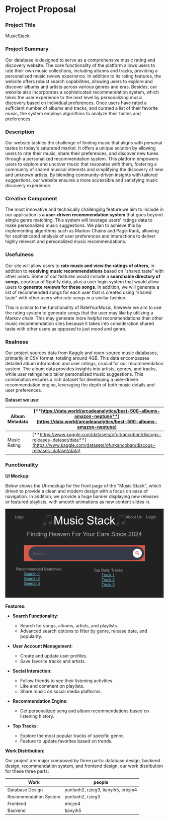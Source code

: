 # Project Proposal

### Project Title

MusicStack

### Project Summary

Our database is designed to serve as a comprehensive music rating and discovery website. The core functionality of the platform allows users to rate their own music collections, including albums and tracks, providing a personalized music review experience. In addition to its rating features, the website offers robust search capabilities, allowing users to explore and discover albums and artists across various genres and eras. Besides, our website also incorporates a sophisticated recommendation system, which takes the user experience to the next level by personalizing music discovery based on individual preferences. Once users have rated a sufficient number of albums and tracks, and curated a list of their favorite music, the system employs algorithms to analyze their tastes and preferences.

### **Description** 

Our website tackles the challenge of finding music that aligns with personal tastes in today's saturated market. It offers a unique solution by allowing users to rate their music, share their preferences, and discover new tunes through a personalized recommendation system. This platform empowers users to explore and uncover music that resonates with them, fostering a community of shared musical interests and simplifying the discovery of new and unknown artists. By blending community-driven insights with tailored suggestions, our website ensures a more accessible and satisfying music discovery experience.

### Creative Component

The most innovative and technically challenging feature we aim to include in our application is **a user-driven recommendation system** that goes beyond simple genre matching. This system will leverage users' ratings data to make personalized music suggestions. We plan to achieve this by implementing algorithms such as Markov Chains and Page-Rank, allowing for sophisticated analysis of user preferences and interactions to deliver highly relevant and personalized music recommendations.

### Usefulness

Our site will allow users to **rate music and view the ratings of others**, in addition to **receiving music recommendations** based on “shared taste” with other users. Some of our features would include a **searchable directory of songs**, courtesy of Spotify data, plus a user login system that would allow users to **generate reviews for these songs**. In addition, we will generate a list of recommended songs for each user that is created using “shared taste” with other users who rate songs in a similar fashion.

This is similar to the functionality of RateYourMusic, however we aim to use the rating system to generate songs that the user may like by utilizing a Markov chain. This may generate more helpful recommendations than other music recommendation sites because it takes into consideration shared taste with other users as opposed to just mood and genre.

### **Realness**

Our project sources data from Kaggle and open-source music databases, primarily in CSV format, totaling around 4GB. This data encompasses detailed album information and user ratings, crucial for our recommendation system. The album data provides insights into artists, genres, and tracks, while user ratings help tailor personalized music suggestions. This combination ensures a rich dataset for developing a user-driven recommendation engine, leveraging the depth of both music details and user preferences.

**Dataset we use:**

| Album Metadata | [**https://data.world/arcadeanalytics/best-500-albums-amazon-neptune**](https://data.world/arcadeanalytics/best-500-albums-amazon-neptune) |
| -------------- | ------------------------------------------------------------ |
| Music Rating   | [**https://www.kaggle.com/datasets/ofurkancoban/discogs-releases-dataset/data**](https://www.kaggle.com/datasets/ofurkancoban/discogs-releases-dataset/data) |

### Functionality 

**UI Mockup:**

Below shows the UI-mockup for the front page of the "Music Stack", which driven to provide a clean and modern design with a focus on ease of navigation. In addition, we provide a huge banner displaying new releases or featured playlists, with smooth animations as new content slides in.

![UI mockup](assets/5a96a5ce3a67f4baf87b79b72e17c59.png)

**Features:**

- **Search Functionality**:
  - Search for songs, albums, artists, and playlists.
  - Advanced search options to filter by genre, release date, and popularity.

- **User Account Management**:
  - Create and update user profiles.
  - Save favorite tracks and artists.

- **Social Interaction**:
  - Follow friends to see their listening activities.
  - Like and comment on playlists.
  - Share music on social media platforms.

- **Recommendation Engine**:
  - Get personalized song and album recommendations based on listening history.

- **Top  Tracks**:
  - Explore the most popular tracks of specific genre.
  - Feature to update favorites based on trends.

**Work Distribution:**

Our project are major composed by three parts: database design, backend design, recommendation system, and frontend design, our work distribution for these three parts:

| Work                  | people                              |
| --------------------- | ----------------------------------- |
| Database Design       | yunfanh2, rzieg3, tianyih5, ericjm4 |
| Recommendation System | yunfanh2, rzieg3                    |
| Frontend              | ericjm4                             |
| Backend               | tianyih5                            |
